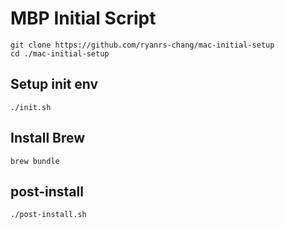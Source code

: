 # MBP Initial Script

```shell
git clone https://github.com/ryanrs-chang/mac-initial-setup
cd ./mac-initial-setup
```

## Setup init env

```shell
./init.sh
```

## Install Brew



```shell
brew bundle
```


## post-install

```shell
./post-install.sh
```